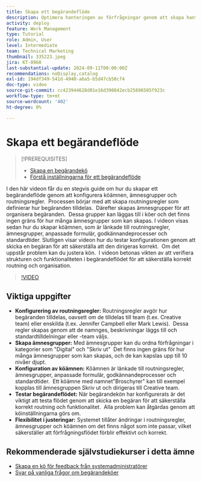 ```yaml
---
title: Skapa ett begärandeflöde
description: Optimera hanteringen av förfrågningar genom att skapa hanteringsregler för effektiva tilldelningar, organisera förfrågningar med kapslade ämnesgrupper, länka köämnen till arbetsflöden, testa funktionen för begärandeflöde och göra flexibla justeringar för att säkerställa exakthet och effektivitet.
activity: deploy
feature: Work Management
type: Tutorial
role: Admin, User
level: Intermediate
team: Technical Marketing
thumbnail: 335223.jpeg
jira: KT-8960
last-substantial-update: 2024-09-11T00:00:00Z
recommendations: noDisplay,catalog
exl-id: 194df349-541d-4940-a6a5-b5d47cb58cf4
doc-type: video
source-git-commit: cc423944628d01e16d390842ecb25696505f923c
workflow-type: tm+mt
source-wordcount: '402'
ht-degree: 0%

---
```


# Skapa ett begärandeflöde

>[!PREREQUISITES]
>
>* [Skapa en begärandekö](/help/manage-work/request-queues/create-a-request-queue.md)
>* [Förstå inställningarna för ett begärandeflöde](/help/manage-work/request-queues/understand-settings-for-a-flow-request.md)

I den här videon får du en stegvis guide om hur du skapar ett begärandeflöde genom att konfigurera köämnen, ämnesgrupper och routningsregler. &#x200B; Processen börjar med att skapa routningsregler som definierar hur begäranden tilldelas. &#x200B; Därefter skapas ämnesgrupper för att organisera begäranden. &#x200B; Dessa grupper kan läggas till i köer och det finns ingen gräns för hur många ämnesgrupper som kan skapas.
I videon visas sedan hur du skapar köämnen, som är länkade till routningsregler, ämnesgrupper, anpassade formulär, godkännandeprocesser och standardtider.
Slutligen visar videon hur du testar konfigurationen genom att skicka en begäran för att säkerställa att den dirigeras korrekt. &#x200B; Om det uppstår problem kan du justera kön. &#x200B; I videon betonas vikten av att verifiera strukturen och funktionaliteten i begärandeflödet för att säkerställa korrekt routning och organisation.

>[!VIDEO](https://video.tv.adobe.com/v/3433826/?captions=swe&quality=12&learn=on&enablevpops=0)

## Viktiga uppgifter

* **Konfigurering av routningsregler:** Routningsregler avgör hur begäranden tilldelas, oavsett om de tilldelas till team (t.ex. Creative team) eller enskilda (t.ex. Jennifer Campbell eller Mark Lewis). &#x200B; Dessa regler skapas genom att de namnges, beskrivningar läggs till och standardtilldelningar eller -team väljs.
* **Skapa ämnesgrupper:** Med ämnesgrupper kan du ordna förfrågningar i kategorier som &quot;Digital&quot; och &quot;Skriv ut&quot; &#x200B; Det finns ingen gräns för hur många ämnesgrupper som kan skapas, och de kan kapslas upp till 10 nivåer djupt.
* **Konfiguration av köämnen:** Köämnen är länkade till routningsregler, ämnesgrupper, anpassade formulär, godkännandeprocesser och standardtider. &#x200B; Ett köämne med namnet&quot;Broschyrer&quot; kan till exempel kopplas till ämnesgruppen Skriv ut och dirigeras till Creative team.
* **Testar begärandeflödet:** När begärandekön har konfigurerats är det viktigt att testa flödet genom att skicka en begäran för att säkerställa korrekt routning och funktionalitet. &#x200B; Alla problem kan åtgärdas genom att köinställningarna görs om. &#x200B;
* **Flexibilitet i justeringar:** Systemet tillåter ändringar i routningsregler, ämnesgrupper och köämnen om det finns något som inte passar, vilket säkerställer att förfrågningsflödet förblir effektivt och korrekt.


## Rekommenderade självstudiekurser i detta ämne

* [Skapa en kö för feedback från systemadministratörer](/help/manage-work/request-queues/create-a-system-admin-feedback-request-queue.md)
* [Svar på vanliga frågor om begärandeköer](/help/manage-work/request-queues/request-queue-faq.md)


